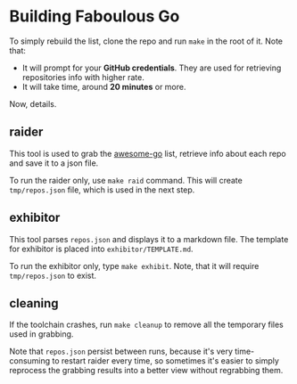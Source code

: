 # Building Faboulous Go

To simply rebuild the list, clone the repo and run `make` in the root of it. Note that:

* It will prompt for your **GitHub credentials**. They are used for retrieving repositories info with higher rate.
* It will take time, around **20 minutes** or more.

Now, details.

## raider

This tool is used to grab the [awesome-go](https://github.com/avelino/awesome-go) list, retrieve info about each repo and save it to a json file.

To run the raider only, use `make raid` command. This will create `tmp/repos.json` file, which is used in the next step.

## exhibitor

This tool parses `repos.json` and displays it to a markdown file. The template for exhibitor is placed into `exhibitor/TEMPLATE.md`.

To run the exhibitor only, type `make exhibit`. Note, that it will require `tmp/repos.json` to exist.

## cleaning

If the toolchain crashes, run `make cleanup` to remove all the temporary files used in grabbing.

Note that `repos.json` persist between runs, because it's very time-consuming to restart raider every time, so sometimes it's easier to simply reprocess the grabbing results into a better view without regrabbing them.

